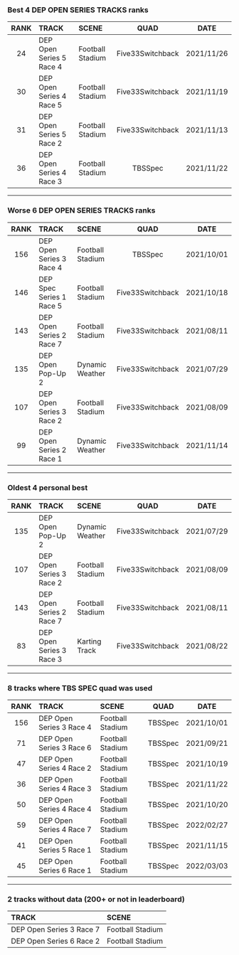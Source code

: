 ### Best 4 DEP OPEN SERIES TRACKS ranks
|RANK|TRACK|SCENE|QUAD|DATE|
|:---:|:---|:---|:---:|:---:|
|24|DEP Open Series 5 Race 4|Football Stadium|Five33Switchback|2021/11/26|
|30|DEP Open Series 4 Race 5|Football Stadium|Five33Switchback|2021/11/19|
|31|DEP Open Series 5 Race 2|Football Stadium|Five33Switchback|2021/11/13|
|36|DEP Open Series 4 Race 3|Football Stadium|TBSSpec|2021/11/22|
---
### Worse 6 DEP OPEN SERIES TRACKS ranks
|RANK|TRACK|SCENE|QUAD|DATE|
|:---:|:---|:---|:---:|:---:|
|156|DEP Open Series 3 Race 4|Football Stadium|TBSSpec|2021/10/01|
|146|DEP Spec Series 1 Race 5|Football Stadium|Five33Switchback|2021/10/18|
|143|DEP Open Series 2 Race 7|Football Stadium|Five33Switchback|2021/08/11|
|135|DEP Open Pop-Up 2|Dynamic Weather|Five33Switchback|2021/07/29|
|107|DEP Open Series 3 Race 2|Football Stadium|Five33Switchback|2021/08/09|
|99|DEP Open Series 2 Race 1|Dynamic Weather|Five33Switchback|2021/11/14|
---
### Oldest 4 personal best
|RANK|TRACK|SCENE|QUAD|DATE|
|:---:|:---|:---|:---:|:---:|
|135|DEP Open Pop-Up 2|Dynamic Weather|Five33Switchback|2021/07/29|
|107|DEP Open Series 3 Race 2|Football Stadium|Five33Switchback|2021/08/09|
|143|DEP Open Series 2 Race 7|Football Stadium|Five33Switchback|2021/08/11|
|83|DEP Open Series 3 Race 3|Karting Track|Five33Switchback|2021/08/22|
---
### 8 tracks where TBS SPEC quad was used
|RANK|TRACK|SCENE|QUAD|DATE|
|:---:|:---|:---|:---:|:---:|
|156|DEP Open Series 3 Race 4|Football Stadium|TBSSpec|2021/10/01|
|71|DEP Open Series 3 Race 6|Football Stadium|TBSSpec|2021/09/21|
|47|DEP Open Series 4 Race 2|Football Stadium|TBSSpec|2021/10/19|
|36|DEP Open Series 4 Race 3|Football Stadium|TBSSpec|2021/11/22|
|50|DEP Open Series 4 Race 4|Football Stadium|TBSSpec|2021/10/20|
|59|DEP Open Series 4 Race 7|Football Stadium|TBSSpec|2022/02/27|
|41|DEP Open Series 5 Race 1|Football Stadium|TBSSpec|2021/11/15|
|45|DEP Open Series 6 Race 1|Football Stadium|TBSSpec|2022/03/03|
---
### 2 tracks without data (200+ or not in leaderboard)
|TRACK|SCENE|
|:---|:---|
|DEP Open Series 3 Race 7|Football Stadium|
|DEP Open Series 6 Race 2|Football Stadium|
